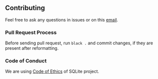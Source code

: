 ## Contributing

Feel free to ask any questions in issues or on this [email](mailto:support@mesoform.com).

### Pull Request Process

Before sending pull request, run `black .` and commit changes, if they are present after reformatting.


### Code of Conduct

We are using [Code of Ethics](https://www.sqlite.org/codeofethics.html) of SQLite project.

